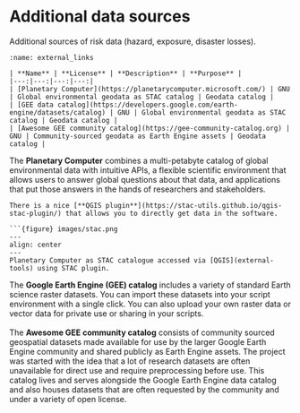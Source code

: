 # Additional data sources

Additional sources of risk data (hazard, exposure, disaster losses).

```{table}
:name: external_links

| **Name** | **License** | **Description** | **Purpose** |
|---:|---:|---:|---:|
| [Planetary Computer](https://planetarycomputer.microsoft.com/) | GNU | Global environmental geodata as STAC catalog | Geodata catalog |
| [GEE data catalog](https://developers.google.com/earth-engine/datasets/catalog) | GNU | Global environmental geodata as STAC catalog | Geodata catalog |
| [Awesome GEE community catalog](https://gee-community-catalog.org) | GNU | Community-sourced geodata as Earth Engine assets | Geodata catalog |
```

The **Planetary Computer** combines a multi-petabyte catalog of global environmental data with intuitive APIs, a flexible scientific environment that allows users to answer global questions about that data, and applications that put those answers in the hands of researchers and stakeholders.

```{note}
There is a nice [**QGIS plugin**](https://stac-utils.github.io/qgis-stac-plugin/) that allows you to directly get data in the software.

```{figure} images/stac.png
---
align: center
---
Planetary Computer as STAC catalogue accessed via [QGIS](external-tools) using STAC plugin.

```

The **Google Earth Engine (GEE) catalog** includes a variety of standard Earth science raster datasets. You can import these datasets into your script environment with a single click. You can also upload your own raster data or vector data for private use or sharing in your scripts.
<br><br>
The **Awesome GEE community catalog** consists of community sourced geospatial datasets made available for use by the larger Google Earth Engine community and shared publicly as Earth Engine assets. The project was started with the idea that a lot of research datasets are often unavailable for direct use and require preprocessing before use. This catalog lives and serves alongside the Google Earth Engine data catalog and also houses datasets that are often requested by the community and under a variety of open license.


